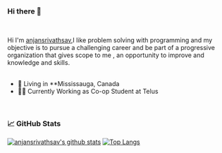 ### Hi there 👋
<br/>

Hi I'm [anjansrivathsav](https://www.linkedin.com/in/anjan-srivathsav-gangishetti-a9b058143/),I like problem solving with programming and my objective is to pursue a challenging career and be part of a progressive organization that gives scope to me , an opportunity to improve and knowledge and skills.
<br/>
<br/>


-  🗼 Living in **Mississauga, Canada
- 👨‍💻 Currently Working as Co-op Student at Telus

<br/>

### 📈 GitHub Stats

[![anjansrivathsav's github stats](https://github-readme-stats.vercel.app/api?username=anjansrivathsav&show_icons=true&line_height=21&show_icons=true&theme=merko&hide_border=true)](https://github.com/anuraghazra/github-readme-stats)
[![Top Langs](https://github-readme-stats.vercel.app/api/top-langs/?username=anjansrivathsav&show_icons=true&layout=compact&theme=vue&hide_border=true)](https://github.com/anuraghazra/github-readme-stats)

